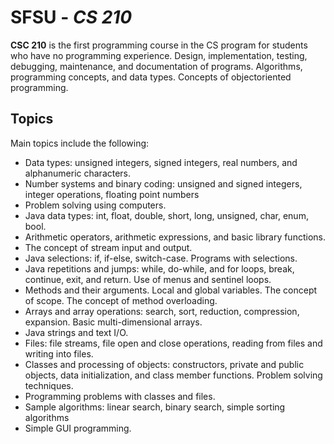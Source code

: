 # SFSU - *CS 210*

**CSC 210** is the first programming course in the CS program for students who have no
programming experience. Design, implementation, testing, debugging, maintenance, and documentation of
programs. Algorithms, programming concepts, and data types. Concepts of objectoriented
programming. 

## Topics

Main topics include the following:

* Data types: unsigned integers, signed integers, real numbers, and alphanumeric characters.
* Number systems and binary coding: unsigned and signed integers, integer operations, floating point numbers
* Problem solving using computers.
* Java data types: int, float, double, short, long, unsigned, char, enum, bool.
* Arithmetic operators, arithmetic expressions, and basic library functions.
* The concept of stream input and output.
* Java selections: if, if-else, switch-case. Programs with selections.
* Java repetitions and jumps: while, do-while, and for loops, break, continue, exit, and return. Use of menus and sentinel loops.
* Methods and their arguments. Local and global variables. The concept of scope. The concept of method overloading.
* Arrays and array operations: search, sort, reduction, compression, expansion. Basic multi-dimensional arrays.
* Java strings and text I/O.
* Files: file streams, file open and close operations, reading from files and writing into files.
* Classes and processing of objects: constructors, private and public objects, data initialization, and class member functions. Problem solving techniques.
* Programming problems with classes and files.
* Sample algorithms: linear search, binary search, simple sorting algorithms
* Simple GUI programming. 
